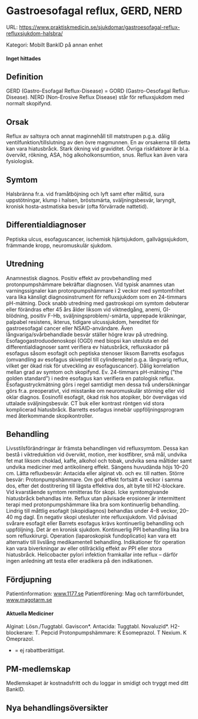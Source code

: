 # Gastroesofagal reflux, GERD, NERD

URL: https://www.praktiskmedicin.se/sjukdomar/gastroesofagal-reflux-refluxsjukdom-halsbra/



Kategori: Mobilt BankID på annan enhet

#### Inget hittades

## Definition

GERD (Gastro-Esofagal Reflux-Disease) = GORD (Gastro-Oesofagal Reflux-Disease). NERD (Non-Erosive Reflux Disease) står för refluxsjukdom med normalt skopifynd.

## Orsak

Reflux av saltsyra och annat maginnehåll till matstrupen p.g.a. dålig ventilfunktion/tillslutning av den övre magmunnen. En av orsakerna till detta kan vara hiatusbråck. Stark ökning vid graviditet. Övriga riskfaktorer är bl.a. övervikt, rökning, ASA, hög alkoholkonsumtion, snus. Reflux kan även vara fysiologisk.

## Symtom

Halsbränna fr.a. vid framåtböjning och lyft samt efter måltid, sura uppstötningar, klump i halsen, bröstsmärta, sväljningsbesvär, laryngit, kronisk hosta-astmatiska besvär (ofta förvärrade nattetid).

## Differentialdiagnoser

Peptiska ulcus, esofaguscancer, ischemisk hjärtsjukdom, gallvägssjukdom, främmande kropp, neuromuskulär sjukdom.

## Utredning

Anamnestisk diagnos. Positiv effekt av provbehandling med protonpumpshämmare bekräftar diagnosen. Vid typisk anamnes utan varningssignaler kan protonpumpshämmare i 2 veckor med symtomfrihet vara lika känsligt diagnosinstrument för refluxsjukdom som en 24-timmars pH-mätning. Dock snabb utredning med gastroskopi om symtom debuterar eller förändras efter 45 års ålder liksom vid viktnedgång, anemi, GI-blödning, positiv F-Hb, sväljningsproblem/-smärta, upprepade kräkningar, palpabel resistens, ikterus, tidigare ulcussjukdom, hereditet för gastroesofagal cancer eller NSAID-användare. Även långvariga/svårbehandlade besvär ställer högre krav på utredning.
Esofagogastroduodenoskopi (OGD) med biopsi kan utesluta en del differentialdiagnoser samt verifiera ev hiatusbråck, refluxskador på esofagus såsom esofagit och peptiska stenoser liksom Barretts esofagus (omvandling av esofagus skivepitel till cylinderepitel p.g.a. långvarig reflux, vilket ger ökad risk för utveckling av esofaguscancer). Dålig korrelation mellan grad av symtom och skopifynd. Ev. 24-timmars pH-mätning (”the golden standard”) i nedre esofagus kan verifiera en patologisk reflux. Esofagustryckmätning görs i regel samtidigt men dessa två undersökningar görs fr.a. preoperativt, vid misstanke om neuromuskulär störning eller vid oklar diagnos. Eosinofil esofagit, ökad risk hos atopiker, bör övervägas vid uttalade sväljningsbesvär. CT buk eller kontrast röntgen vid stora komplicerad hiatusbråck.
Barretts esofagus innebär uppföljningsprogram med återkommande skopikontroller.

## Behandling

Livsstilsförändringar är främsta behandlingen vid refluxsymtom. Dessa kan bestå i viktreduktion vid övervikt, motion, mer kostfibrer, små mål, undvika fet mat liksom choklad, kaffe, alkohol och tobak, undvika sena måltider samt undvika mediciner med antikolinerg effekt. Sängens huvudända höjs 10–20 cm.
Lätta refluxbesvär: Antacida eller alginat vb. och ev. till natten.
Större besvär: Protonpumpshämmare. Om god effekt fortsätt 4 veckor i samma dos, efter det dostitrering till lägsta effektiva dos, alt byte till H2-blockare. Vid kvarstående symtom remitteras för skopi.
Icke symtomgivande hiatusbråck behandlas inte.
Reflux utan påvisade erosioner är intermittent terapi med protonpumpshämmare lika bra som kontinuerlig behandling.
Lindrig till måttlig esofagit (skopidiagnos) behandlas under 4–8 veckor, 20–40 mg dagl. En negativ skopi utesluter inte refluxsjukdom.
Vid påvisad svårare esofagit eller Barrets esofagus krävs kontinuerlig behandling och uppföljning. Det är en kronisk sjukdom. Kontinuerlig PPI behandling lika bra som refluxkirurgi.
Operation (laparoskopisk fundoplicatio) kan vara ett alternativ till livslång medikamentell behandling. Indikationer för operation kan vara biverkningar av eller otillräcklig effekt av PPI eller stora hiatusbråck.
Helicobacter pylori infektion framkallar inte reflux – därför ingen anledning att testa eller eradikera på den indikationen.

## Fördjupning

Patientinformation: www.1177.se
Patientförening: Mag och tarmförbundet, www.magotarm.se

#### Aktuella Mediciner

Alginat: Lösn./Tuggtabl. Gaviscon*.
Antacida: Tuggtabl. Novaluzid*.
H2-blockerare: T. Pepcid
Protonpumpshämmare: K Esomeprazol. T Nexium. K Omeprazol.
* = ej rabattberättigat.

## PM-medlemskap

Medlemskapet är kostnadsfritt och du loggar in smidigt och tryggt med ditt BankID.

## Nya behandlingsöversikter

